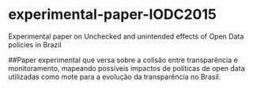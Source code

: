 # experimental-paper-IODC2015
Experimental paper on Unchecked and unintended effects of Open Data policies in Brazil

##Paper experimental que versa sobre a colisão entre transparência e monitoramento, mapeando possíveis impactos de políticas de open data utilizadas como mote para a evolução da transparência no Brasil. 
